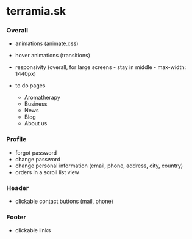 # terramia.sk

### Overall
- animations (animate.css)
- hover animations (transitions)
- responsivity (overall, for large screens - stay in middle - max-width: 1440px)

- to do pages
  - Aromatherapy
  - Business
  - News
  - Blog
  - About us

### Profile
- forgot password
- change password
- change personal information (email, phone, address, city, country)
- orders in a scroll list view

### Header
- clickable contact buttons (mail, phone)

### Footer
- clickable links
